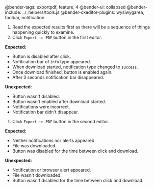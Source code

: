 @bender-tags: exportpdf, feature, 4
@bender-ui: collapsed
@bender-include: ../_helpers/tools.js
@bender-ckeditor-plugins: wysiwygarea, toolbar, notification

1. Read the expected results first as there will be a sequence of things happening quickly to examine.
1. Click `Export to PDF` button in the first editor.

**Expected:**

* Button is disabled after click.
* Nofitication bar of `info` type appeared.
* When download started, notification type changed to `success`.
* Once download finished, button is enabled again.
* After 3 seconds notification bar disappeared.

**Unexpected:**

* Button wasn't disabled.
* Button wasn't enabled after download started.
* Notifications were incorrect.
* Notification bar didn't disappear.

1. Click `Export to PDF` button in the second editor.

**Expected:**

* Neither notifications nor alerts appeared.
* File was downloaded.
* Button was disabled for the time between click and download.

**Unexpected:**

* Notification or browser alert appeared.
* File wasn't downloaded.
* Button wasn't disabled for the time between click and download.
